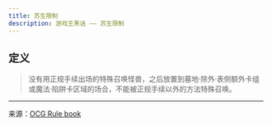 ```yaml
---
title: 苏生限制
description: 游戏王黑话 —— 苏生限制
---
```


## 定义

>没有用正规手续出场的特殊召唤怪兽，之后放置到墓地·除外·表侧额外卡组或魔法·陷阱卡区域的场合，不能被正规手续以外的方法特殊召唤。

---

来源：[OCG Rule book](https://ocg-rule.readthedocs.io/zh-cn/latest/c02/%E7%89%B9%E6%AE%8A%E5%8F%AC%E5%94%A4%E6%80%AA%E5%85%BD%E3%80%81%E5%8F%AC%E5%94%A4%E9%99%90%E5%88%B6%E5%92%8C%E8%8B%8F%E7%94%9F%E9%99%90%E5%88%B6.html#id9)
